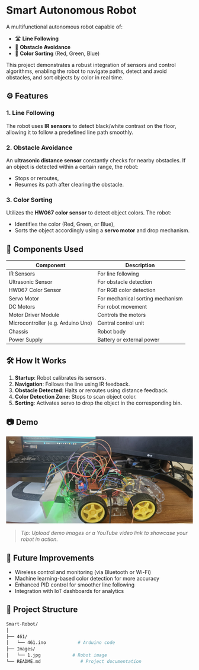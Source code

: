 # Smart Autonomous Robot

A multifunctional autonomous robot capable of:

- 🛣️ **Line Following**
- 🚧 **Obstacle Avoidance**
- 🎨 **Color Sorting** (Red, Green, Blue)

This project demonstrates a robust integration of sensors and control algorithms, enabling the robot to navigate paths, detect and avoid obstacles, and sort objects by color in real time.

## ⚙️ Features

### 1. Line Following
The robot uses **IR sensors** to detect black/white contrast on the floor, allowing it to follow a predefined line path smoothly.

### 2. Obstacle Avoidance
An **ultrasonic distance sensor** constantly checks for nearby obstacles. If an object is detected within a certain range, the robot:
- Stops or reroutes,
- Resumes its path after clearing the obstacle.

### 3. Color Sorting
Utilizes the **HW067 color sensor** to detect object colors. The robot:
- Identifies the color (Red, Green, or Blue),
- Sorts the object accordingly using a **servo motor** and drop mechanism.

## 🧠 Components Used

| Component               | Description                          |
|------------------------|--------------------------------------|
| IR Sensors             | For line following                   |
| Ultrasonic Sensor      | For obstacle detection               |
| HW067 Color Sensor     | For RGB color detection              |
| Servo Motor            | For mechanical sorting mechanism     |
| DC Motors              | For robot movement                   |
| Motor Driver Module    | Controls the motors                  |
| Microcontroller (e.g. Arduino Uno) | Central control unit             |
| Chassis                | Robot body                           |
| Power Supply           | Battery or external power            |

## 🛠️ How It Works

1. **Startup**: Robot calibrates its sensors.
2. **Navigation**: Follows the line using IR feedback.
3. **Obstacle Detected**: Halts or reroutes using distance feedback.
4. **Color Detection Zone**: Stops to scan object color.
5. **Sorting**: Activates servo to drop the object in the corresponding bin.

## 📷 Demo

![Robot Demo](https://github.com/Onnesok/Color-sorting-line-follower/blob/main/images/1.jpg)

> _Tip: Upload demo images or a YouTube video link to showcase your robot in action._

## 🚀 Future Improvements

- Wireless control and monitoring (via Bluetooth or Wi-Fi)
- Machine learning-based color detection for more accuracy
- Enhanced PID control for smoother line following
- Integration with IoT dashboards for analytics

## 📁 Project Structure

```bash
Smart-Robot/
│
├── 461/
│   └── 461.ino            # Arduino code
├── Images/
│   └── 1.jpg            # Robot image
└── README.md               # Project documentation
